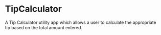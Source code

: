 TipCalculator
=============

A Tip Calculator utility app which allows a user to calculate the appropriate tip based on the total amount entered.
